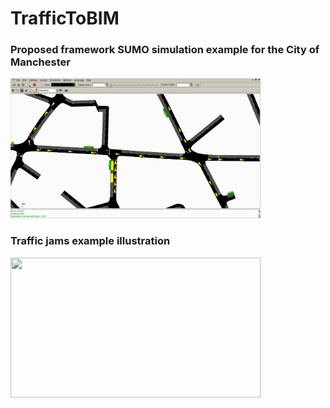 # TrafficToBIM

### Proposed framework SUMO simulation example for the City of Manchester 
<img src="readme_images/output2.gif" width="400" height="224" />

### Traffic jams example illustration 
<img src="readme_images/sumo_jams.gif" width="400" height="224" />

 